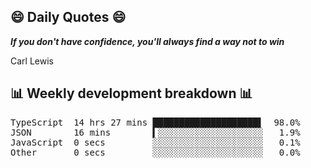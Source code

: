 ## 😄 Daily Quotes 😄

_**If you don't have confidence, you'll always find a way not to win**_

Carl Lewis



## 📊 Weekly development breakdown 📊

<pre>TypeScript  14 hrs 27 mins ████████████████████▌  98.0%
JSON        16 mins        ▍░░░░░░░░░░░░░░░░░░░░   1.9%
JavaScript  0 secs         ░░░░░░░░░░░░░░░░░░░░░   0.1%
Other       0 secs         ░░░░░░░░░░░░░░░░░░░░░   0.0%</pre>